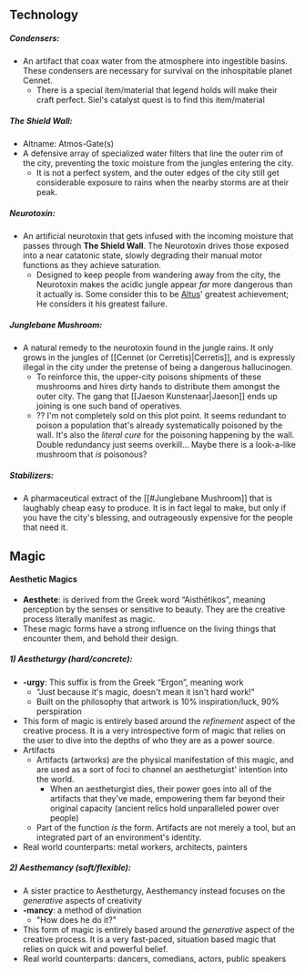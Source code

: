 ## Technology
##### Condensers: 
- An artifact that coax water from the atmosphere into ingestible basins. These condensers are necessary for survival on the inhospitable planet Cennet.
	- There is a special item/material that legend holds will make their craft perfect. Siel's catalyst quest is to find this item/material
##### The Shield Wall: 
- Altname: Atmos-Gate(s)
- A defensive array of specialized water filters that line the outer rim of the city, preventing the toxic moisture from the jungles entering the city.
	- It is not a perfect system, and the outer edges of the city still get considerable exposure to rains when the nearby storms are at their peak.
##### Neurotoxin:
- An artificial neurotoxin that gets infused with the incoming moisture that passes through **The Shield Wall**. The Neurotoxin drives those exposed into a near catatonic state, slowly degrading their manual motor functions as they achieve saturation.
	- Designed to keep people from wandering away from the city, the Neurotoxin makes the acidic jungle appear *far* more dangerous than it actually is. Some consider this to be [Altus](Characters/Altus)' greatest achievement; He considers it his greatest failure.
##### Junglebane Mushroom:
- A natural remedy to the neurotoxin found in the jungle rains. It only grows in the jungles of [[Cennet (or Cerretis)|Cerretis]], and is expressly illegal in the city under the pretense of being a dangerous hallucinogen.
	- To reinforce this, the upper-city poisons shipments of these mushrooms and hires dirty hands to distribute them amongst the outer city. The gang that [[Jaeson Kunstenaar|Jaeson]] ends up joining is one such band of operatives.
	- ?? I'm not completely sold on this plot point. It seems redundant to poison a population that's already systematically poisoned by the wall. It's also the *literal cure* for the poisoning happening by the wall. Double redundancy just seems overkill... Maybe there is a look-a-like mushroom that *is* poisonous?
##### Stabilizers:
- A pharmaceutical extract of the [[#Junglebane Mushroom]] that is laughably cheap easy to produce. It is in fact legal to make, but only if you have the city's blessing, and outrageously expensive for the people that need it.

## Magic
#### Aesthetic Magics
- **Aesthete**: is derived from the Greek word “Aisthētikos”, meaning perception by the senses or sensitive to beauty. They are the creative process literally manifest as magic.
- These magic forms have a strong influence on the living things that encounter them, and behold their design.
##### 1) Aestheturgy (hard/concrete):
- **-urgy**: This suffix is from the Greek “Ergon”, meaning work
	- "Just because it's magic, doesn't mean it isn't hard work!"
	- Built on the philosophy that artwork is 10% inspiration/luck, 90% perspiration
- This form of magic is entirely based around the *refinement* aspect of the creative process. It is a very introspective form of magic that relies on the user to dive into the depths of who they are as a power source.
- Artifacts
	- Artifacts (artworks) are the physical manifestation of this magic, and are used as a sort of foci to channel an aestheturgist' intention into the world.
		- When an aestheturgist dies, their power goes into all of the artifacts that they've made, empowering them far beyond their original capacity (ancient relics hold unparalleled power over people)
	- Part of the function *is* the form. Artifacts are not merely a tool, but an integrated part of an environment's identity.
- Real world counterparts: metal workers, architects, painters
##### 2) Aesthemancy (soft/flexible):
- A sister practice to Aestheturgy, Aesthemancy instead focuses on the *generative* aspects of creativity
- **-mancy**: a method of divination
	- "How does he do it?"
- This form of magic is entirely based around the *generative* aspect of the creative process. It is a very fast-paced, situation based magic that relies on quick wit and powerful belief.
- Real world counterparts: dancers, comedians, actors, public speakers